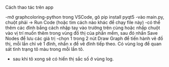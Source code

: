 Cách thao tác trên app

-mở graphcoloring-python trong VSCode, gõ pip install pyqt5
-vào main.py, chuột phải -> Run Code (hoặc tìm cách nào khác để chạy file này)
-có thể thêm các đỉnh bắng cách nhập tay vào trường trên cùng hoặc nhấp chuột vào vị trí muốn thêm trong vùng đồ thị của phần mềm, sau đó nhấn Save Nodes để lưu các giá trị
-chọn 1 trong 2 nút Draw Graph để tiến hành vẽ đồ thị, mỗi lần chỉ vẽ 1 đỉnh, nhấn x để vẽ đỉnh tiếp theo. Có vùng log để quan sát tình trạng tô màu trong mỗi lần tô.
- sau khi tô xong sẽ có hiển thị sắc số ở vùng log.
